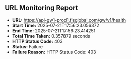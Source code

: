 ## URL Monitoring Report

- **URL:** https://api-gw1-prod1.fisglobal.com/gw/v1/health
- **Start Time:** 2025-07-21T17:56:23.056372
- **End Time:** 2025-07-21T17:56:23.414251
- **Total Time Taken:** 0.357879 seconds
- **HTTP Status Code:** 403
- **Status:** Failure
- **Failure Reason:** HTTP Status Code: 403
